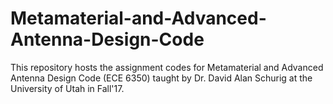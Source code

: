 # Metamaterial-and-Advanced-Antenna-Design-Code

This repository hosts the assignment codes for Metamaterial and Advanced Antenna Design Code (ECE 6350) taught by Dr. David Alan Schurig at the University of Utah in Fall'17.
